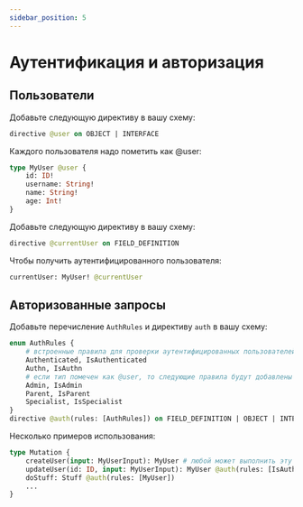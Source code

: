 ```yaml
---
sidebar_position: 5
---
```


# Аутентификация и авторизация

## Пользователи

Добавьте следующую директиву в вашу схему:
```graphql
directive @user on OBJECT | INTERFACE
```
Каждого пользователя надо пометить как @user:
```graphql
type MyUser @user {
    id: ID!
    username: String!
    name: String!
    age: Int!
}
```

Добавьте следующую директиву в вашу схему:
```graphql
directive @currentUser on FIELD_DEFINITION
```
Чтобы получить аутентифицированного пользователя:
```graphql
currentUser: MyUser! @currentUser
```

## Авторизованные запросы

Добавьте перечисление `AuthRules` и директиву `auth` в вашу схему:
```graphql
enum AuthRules {
    # встроенные правила для проверки аутентифицированных пользователей
    Authenticated, IsAuthenticated
    Authn, IsAuthn
    # если тип помечен как @user, то следующие правила будут добавлены автоматически
    Admin, IsAdmin
    Parent, IsParent
    Specialist, IsSpecialist
}
directive @auth(rules: [AuthRules]) on FIELD_DEFINITION | OBJECT | INTERFACE
```

Несколько примеров использования:
```graphql
type Mutation {
    createUser(input: MyUserInput): MyUser # любой может выполнить эту мутацию
    updateUser(id: ID, input: MyUserInput): MyUser @auth(rules: [IsAuthenticated]) # только аутентифицированный пользователь может выполнить эту мутацию
    doStuff: Stuff @auth(rules: [MyUser])
    ...
}
```
